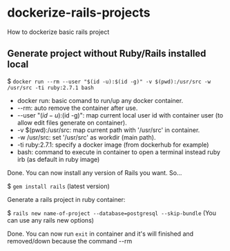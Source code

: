 # dockerize-rails-projects
How to dockerize basic rails project

## Generate project without Ruby/Rails installed local

$ `docker run --rm --user "$(id -u):$(id -g)" -v $(pwd):/usr/src -w /usr/src -ti ruby:2.7.1 bash`

- docker run: basic comand to run/up any docker container.
- --rm: auto remove the container after use.
- --user "$(id -u):$(id -g)": map current local user id with container user (to allow edit files generate on container).
- -v $(pwd):/usr/src: map current path with '/usr/src' in container.
- -w /usr/src: set '/usr/src' as workdir (main path).
- -ti ruby:2.7.1: specify a docker image (from dockerhub for example)
- bash: command to execute in container to open a terminal instead ruby irb (as default in ruby image)

Done. You can now install any version of Rails you want. So...

$ `gem install rails`
(latest version)

Generate a rails project in ruby container:

$ `rails new name-of-project --database=postgresql --skip-bundle`
(You can use any rails new options)

Done. You can now run `exit` in container and it's will finished and removed/down because the command --rm
